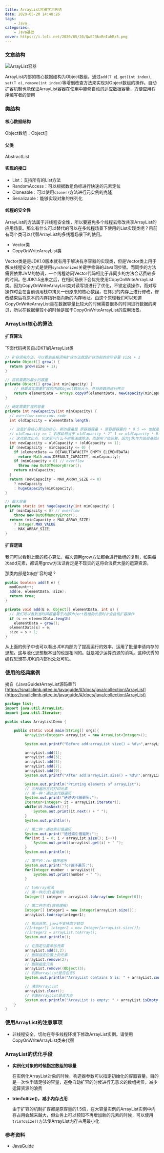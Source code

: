 ```yaml
---
title: ArrayList容器学习总结
date: 2020-05-20 14:48:26
tags:
    - Java
categories:
    - Java基础
cover: https://i.loli.net/2020/05/20/QwEJ3kxRnIahBz5.png
---
```


### 文章结构

![ArrayList容器](https://i.loli.net/2020/05/20/QwEJ3kxRnIahBz5.png)

ArrayList内部的核心数据结构为Object数组，通过`add(T e`), `get(int index)`, `set(T e)`, `remove(int index)`等增删改查方法来实现对Object数组的操作。自动扩容机制也能保证ArrayList容器在使用中能够自动的适应数据容量，方便应用程序编写者的使用

### 类结构

#### 核心数据结构

Object数组：Object[]

#### 父类

AbstractList

#### 实现的接口

- List：支持所有的List方法
- RandomAccess：可以根据数组角标进行快速的元素定位
- Cloneable：可以使用`clone()`方法进行元实例的克隆
- Serializable：能够实现对象的序列化

#### 线程的安全性

ArrayList的方法属于非线程安全性，所以要避免多个线程去修改共享ArrayList的应用场景。那么有什么可以替代的可以在多线程场景下使用的List实现类呢？目前有两个类可以代替ArrayList的多线程场景下的使用。

- Vector类
- CopyOnWriteArrayList类

Vector类是是JDK1.0版本就有用于解决有序容器的实现类，但是Vector类上用于解决线程安全方式是使用`synchronized`关键字修饰的Java同步锁。而同步的方法需要依靠JVM的协调，一个线程访问Vector代码相比于非同步的方法会话费较多的时间。在JDK1.5出来之后，在相同场景下会优先使用CopyOnWriteArrayList类。因为CopyOnWriteArrayList类对读写锁进行了优化，不锁定读操作，而对写操作时会在当前调用栈中拷贝一份原来的核心数组，在拷贝的内存上进行修改，修改结束后将原本的内存指针指向新的内存地址。由这个原理我们可以知道CopyOnWriteArrayList类在数据容量比较大的时候需要很多的时间进行数据的拷贝，所以在数据量较小的时候是属于CopyOnWriteArrayList的应用场景。

### ArrayList核心的算法

#### 扩容算法

下面代码拷贝自JDK11的ArrayList类

```java
// 扩容调用方法，可以看到直接调用扩容方法就是扩容当前的实际容量 size + 1
private Object[] grow() {
  return grow(size + 1);
}

// 目前需要的最小的容量
private Object[] grow(int minCapacity) {
  	// 获取真实需要扩容的内部Object数组大小，并将原数组进行拷贝
    return elementData = Arrays.copyOf(elementData, newCapacity(minCapacity));
}

// 确定需要扩容的容量
private int newCapacity(int minCapacity) {
  // overflow-conscious code
  int oldCapacity = elementData.length;
  
  // 这是扩容核心算法的核心，新的容量是 原容器容量 + 原容器容量的 * 0.5 => 也就是原容量的1.5倍
  // oldCapacity >> 1 右移动相当于 oldCapacity * 2^-1 => oldCapacity * 0.5
  // 这也是优化点，它这里问什么不用乘法或除法，而是用了位运算。因为jdk作为底层基础库必须考虑运行性能，而位运算的速度远远比乘除运算快
  int newCapacity = oldCapacity + (oldCapacity >> 1);
  if (newCapacity - minCapacity <= 0) {
    if (elementData == DEFAULTCAPACITY_EMPTY_ELEMENTDATA)
      return Math.max(DEFAULT_CAPACITY, minCapacity);
    if (minCapacity < 0) // overflow
      throw new OutOfMemoryError();
    return minCapacity;
  }
  return (newCapacity - MAX_ARRAY_SIZE <= 0)
    ? newCapacity
    : hugeCapacity(minCapacity);
}

// 最大容量
private static int hugeCapacity(int minCapacity) {
  if (minCapacity < 0) // overflow
    throw new OutOfMemoryError();
  return (minCapacity > MAX_ARRAY_SIZE)
    ? Integer.MAX_VALUE
    : MAX_ARRAY_SIZE;
}

```

#### 扩容逻辑

我们可以看到上面的核心算法，每次调用grow方法都会进行数组的复制，如果每次add元素，都调用grow方法话肯定是不现实的这将会浪费大量的运算资源。

那类内部是如何扩容的呢？

```java
public boolean add(E e) {
  modCount++;
  add(e, elementData, size);
  return true;
}

private void add(E e, Object[] elementData, int s) {
  // 我们可以看到当时间容量等于内部Object数组的长度时才会自信扩容操作
  if (s == elementData.length)
    elementData = grow();
  elementData[s] = e;
  size = s + 1;
}
```

从上面的例子中也可以看出JDK内部为了提高运行的效率，运用了批量申请内存的思想。这与池化思想根本目的也是相同的。就是减少运算资源的消耗。这种优秀的编程思想在JDK的内部也处处可见。

### 使用的经典案例

摘自《JavaGuide》ArrayList源码章节[https://snailclimb.gitee.io/javaguide/#/docs/java/collection/ArrayList](https://snailclimb.gitee.io/javaguide/#/docs/java/collection/ArrayList)

```java
package list;
import java.util.ArrayList;
import java.util.Iterator;

public class ArrayListDemo {

    public static void main(String[] srgs){
         ArrayList<Integer> arrayList = new ArrayList<Integer>();

         System.out.printf("Before add:arrayList.size() = %d\n",arrayList.size());

         arrayList.add(1);
         arrayList.add(3);
         arrayList.add(5);
         arrayList.add(7);
         arrayList.add(9);
         System.out.printf("After add:arrayList.size() = %d\n",arrayList.size());

         System.out.println("Printing elements of arrayList");
         // 三种遍历方式打印元素
         // 第一种：通过迭代器遍历
         System.out.print("通过迭代器遍历:");
         Iterator<Integer> it = arrayList.iterator();
         while(it.hasNext()){
             System.out.print(it.next() + " ");
         }
         System.out.println();

         // 第二种：通过索引值遍历
         System.out.print("通过索引值遍历:");
         for(int i = 0; i < arrayList.size(); i++){
             System.out.print(arrayList.get(i) + " ");
         }
         System.out.println();

         // 第三种：for循环遍历
         System.out.print("for循环遍历:");
         for(Integer number : arrayList){
             System.out.print(number + " ");
         }

         // toArray用法
         // 第一种方式(最常用)
         Integer[] integer = arrayList.toArray(new Integer[0]);

         // 第二种方式(容易理解)
         Integer[] integer1 = new Integer[arrayList.size()];
         arrayList.toArray(integer1);

         // 抛出异常，java不支持向下转型
         //Integer[] integer2 = new Integer[arrayList.size()];
         //integer2 = arrayList.toArray();
         System.out.println();

         // 在指定位置添加元素
         arrayList.add(2,2);
         // 删除指定位置上的元素
         arrayList.remove(2);    
         // 删除指定元素
         arrayList.remove((Object)3);
         // 判断arrayList是否包含5
         System.out.println("ArrayList contains 5 is: " + arrayList.contains(5));

         // 清空ArrayList
         arrayList.clear();
         // 判断ArrayList是否为空
         System.out.println("ArrayList is empty: " + arrayList.isEmpty());
    }
}

```



### 使用ArrayList的注意事项

- 非线程安全，切勿在夸多线程环境下修改ArrayList实例。请使用CopyOnWriteArrayList类来代替



### ArrayList的优化手段

- **实例化对象的时候指定数组的容量**

  在实例化ArrayList对象的时候，构造器参数可以指定初始化的容器容量。目的是一次性申请足够的容量，避免自动扩容的时候进行无意义的数组拷贝，减少运算资源的浪费

- **trimToSize()，减小内存占用**

  由于扩容的机制扩容都是原容量的1.5倍，在大容量实例的ArrayList实例中内存占用会越来越大，但业务上可以预知不再增加新的元素的时候，可以使用`trimToSize()`方法使ArrayList内存占用最小化

### 参考资料

- [JavaGuide](https://snailclimb.gitee.io/javaguide/#/docs/java/collection/ArrayList)



